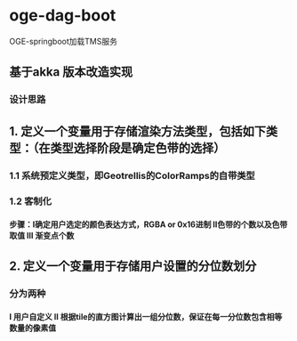 # oge-dag-boot
OGE-springboot加载TMS服务

## 基于akka 版本改造实现

### 设计思路

## 1. 定义一个变量用于存储渲染方法类型，包括如下类型：（在类型选择阶段是确定色带的选择）
### 1.1 系统预定义类型，即Geotrellis的ColorRamps的自带类型
### 1.2 客制化
#### 步骤：Ⅰ确定用户选定的颜色表达方式，RGBA or 0x16进制  Ⅱ色带的个数以及色带取值  Ⅲ 渐变点个数


## 2. 定义一个变量用于存储用户设置的分位数划分   
### 分为两种
#### Ⅰ 用户自定义      Ⅱ 根据tile的直方图计算出一组分位数，保证在每一分位数包含相等数量的像素值

